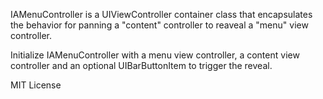 IAMenuController is a UIViewController container class that encapsulates the behavior for panning a "content" controller to reaveal a "menu" view controller.

Initialize IAMenuController with a menu view controller, a content view controller and an optional UIBarButtonItem to trigger the reveal.

MIT License